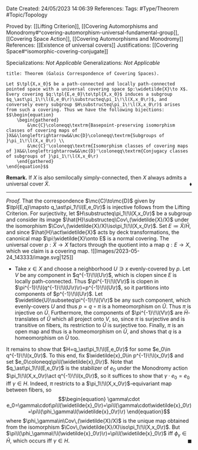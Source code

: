 <div class="topSpace"></div>

Date Created: 24/05/2023 14:06:39
References:
Tags: #Type/Theorem #Topic/Topology

Proved by: [[Lifting Criterion]], [[Covering Automorphisms and Monodromy#^covering-automorphism-universal-fundamental-group]], [[Covering Space Action]], [[Covering Automorphisms and Monodromy]]
References: [[Existence of universal covers]]
Justifications: [[Covering Space#^isomorphic-covering-conjugate]]

Specializations: <i>Not Applicable</i>
Generalizations: <i>Not Applicable</i>

``` ad-Theorem
title: Theorem (Galois Correspondence of Covering Spaces).

Let $\tpl{X,x_0}$ be a path-connected and locally path-connected pointed space with a universal covering space $p:\widetilde{X}\to X$. Every covering $q:\tpl{E,e_0}\to\tpl{X,x_0}$ induces a subgroup $q_\ast\pi_1\!\l(E,e_0\r)\substructeq\pi_1\!\l(X,x_0\r)$, and conversely every subgroup $H\substructeq\pi_1\!\l(X,x_0\r)$ arises from such a covering. Thus we have the following bijections:
$$\begin{equation}
    \begin{gathered}
        &\mc{C}\coloneqq\textrm{Basepoint-preserving isomorphism classes of covering maps of }X&&\longleftrightarrow&&\mc{D}\coloneqq\textrm{Subgroups of }\pi_1\!\l(X,x_0\r) \\
        &\mc{C}'\coloneqq\textrm{Isomorphism classes of covering maps of }X&&\longleftrightarrow&&\mc{D}'\coloneqq\textrm{Conjugacy classes of subgroups of }\pi_1\!\l(X,x_0\r)
    \end{gathered}
\end{equation}$$

```

<b>Remark.</b> If $X$ is also semilocally simply-connected, then $X$ always admits a universal cover $\widetilde{X}$.<span style="float:right;">$\blacklozenge$</span>

---

<i>Proof.</i> That the correspondence $\mc{C}\to\mc{D}$ given by $\tpl{E,q}\mapsto q_\ast\pi_1\!\l(E,e_0\r)$ is injective follows from the Lifting Criterion. For surjectivity, let $H\substructeq\pi_1\!\l(X,x_0\r)$ be a subgroup and consider its image $\hat{H}\substructeq\Cov\,(\widetilde{X}/X)$ under the isomorphism $\Cov\,(\widetilde{X}/X)\iso\pi_1\!\l(X,x_0\r)$. Set $E\coloneqq\widetilde{X}/\hat{H}$, and since $\hat{H}\act\widetilde{X}$ acts by deck transformations, the canonical map $\pi:\widetilde{X}\onto E$ is a normal covering. The universal cover $p:\widetilde{X}\to X$ factors through the quotient into a map $q:E\to X$, which we claim is a covering map.
![[Images/2023-05-24_143333/image.svg|125]]
* Take $x\in X$ and choose a neighborhood $U\ni x$ evenly-covered by $p$. Let $V$ be any component in $q^{-1}\!\l(U\r)$, which is clopen since $E$ is locally path-connected. Thus $\pi^{-1}\!\l(V\r)$ is clopen in $\pi^{-1}\!\l(q^{-1}\!\l(U\r)\r)=p^{-1}\!\l(U\r)$, so it partitions into components of $p^{-1}\!\l(U\r)$. Let $\widetilde{U}\subseteq\pi^{-1}\!\l(V\r)$ be any such component, which evenly-covers $U$ and thus $p=q\circ\pi$ is a homeomorphism on $\widetilde{U}$. Thus $\pi$ is injective on $\widetilde{U}$. Furthermore, the components of $\pi^{-1}\!\l(V\r)$ are $\hat{H}$-translates of $\widetilde{U}$ which all project onto $V$, so, since $\pi$ is surjective and is transitive on fibers, its restriction to $\widetilde{U}$ is surjective too. Finally, $\pi$ is an open map and thus is a homeomorphism on $\widetilde{U}$, and shows that $q$ is a homeomorphism on $\widetilde{U}$ too.

It remains to show that $H=q_\ast\pi_1\!\l(E,e_0\r)$ for some $e_0\in q^{-1}\!\l(x_0\r)$. To this end, fix $\widetilde{x}_0\in p^{-1}\!\l(x_0\r)$ and set $e_0\coloneqq\pi\l(\widetilde{x}_0\r)$. Note that $q_\ast\pi_1\!\l(E,e_0\r)$ is the stabilizer of $e_0$ under the Monodromy action $\pi_1\!\l(X,x_0\r)\act q^{-1}\!\l(x_0\r)$, so it suffices to show that $\gamma\cdot e_0=e_0$ iff $\gamma\in H$. Indeed, $\pi$ restricts to a $\pi_1\!\l(X,x_0\r)$-equivariant map between fibers, so
$$\begin{equation}
    \gamma\cdot e_0=\gamma\cdot\pi\l(\widetilde{x}_0\r)=\pi\l(\gamma\cdot\widetilde{x}_0\r)=\pi\l(\phi_\gamma\l(\widetilde{x}_0\r)\r)
\end{equation}$$
where $\phi_\gamma\in\Cov\,(\widetilde{X}/X)$ is the unique map obtained from the isomorphism $\Cov\,(\widetilde{X}/X)\iso\pi_1\!\l(X,x_0\r)$. But $\pi\l(\phi_\gamma\!\l(\widetilde{x}_0\r)\r)=\pi\l(\widetilde{x}_0\r)$ iff $\phi_\gamma\in\hat{H}$, which occurs iff $\gamma\in H$.<span style="float:right;">$\blacksquare$</span>
